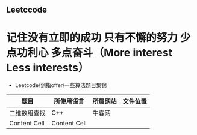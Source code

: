 ## Leetccode
# 记住没有立即的成功 只有不懈的努力 少点功利心 多点奋斗（More interest Less interests） 

* Leetcode/剑指offer/一些算法题目集锦

|题目|所使用语言|所属网站|文件位置|
|-------------|-----------|---------|------|
|二维数组查找|C++|牛客网||
|Content Cell|Content Cell||

